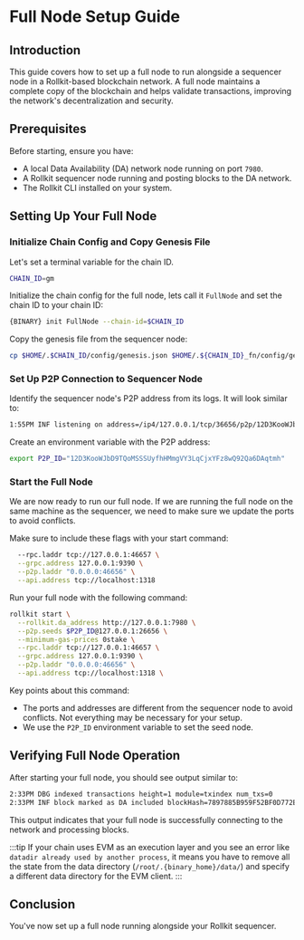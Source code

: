 # Full Node Setup Guide

## Introduction

This guide covers how to set up a full node to run alongside a sequencer node in a Rollkit-based blockchain network. A full node maintains a complete copy of the blockchain and helps validate transactions, improving the network's decentralization and security.

## Prerequisites

Before starting, ensure you have:

- A local Data Availability (DA) network node running on port `7980`.
- A Rollkit sequencer node running and posting blocks to the DA network.
- The Rollkit CLI installed on your system.

## Setting Up Your Full Node

### Initialize Chain Config and Copy Genesis File

Let's set a terminal variable for the chain ID.

```bash
CHAIN_ID=gm
```

Initialize the chain config for the full node, lets call it `FullNode` and set the chain ID to your  chain ID:

```bash
{BINARY} init FullNode --chain-id=$CHAIN_ID
```

Copy the genesis file from the sequencer node:

```bash
cp $HOME/.$CHAIN_ID/config/genesis.json $HOME/.${CHAIN_ID}_fn/config/genesis.json
```

### Set Up P2P Connection to Sequencer Node

Identify the sequencer node's P2P address from its logs. It will look similar to:

```bash
1:55PM INF listening on address=/ip4/127.0.0.1/tcp/36656/p2p/12D3KooWJbD9TQoMSSSUyfhHMmgVY3LqCjxYFz8wQ92Qa6DAqtmh
```

Create an environment variable with the P2P address:

```bash
export P2P_ID="12D3KooWJbD9TQoMSSSUyfhHMmgVY3LqCjxYFz8wQ92Qa6DAqtmh"
```

### Start the Full Node

We are now ready to run our full node. If we are running the full node on the same machine as the sequencer, we need to make sure we update the ports to avoid conflicts.

Make sure to include these flags with your start command:

```sh
  --rpc.laddr tcp://127.0.0.1:46657 \
  --grpc.address 127.0.0.1:9390 \
  --p2p.laddr "0.0.0.0:46656" \
  --api.address tcp://localhost:1318
```

Run your full node with the following command:

```bash
rollkit start \
  --rollkit.da_address http://127.0.0.1:7980 \
  --p2p.seeds $P2P_ID@127.0.0.1:26656 \
  --minimum-gas-prices 0stake \
  --rpc.laddr tcp://127.0.0.1:46657 \
  --grpc.address 127.0.0.1:9390 \
  --p2p.laddr "0.0.0.0:46656" \
  --api.address tcp://localhost:1318 \
```

Key points about this command:

- The ports and addresses are different from the sequencer node to avoid conflicts. Not everything may be necessary for your setup.
- We use the `P2P_ID` environment variable to set the seed node.

## Verifying Full Node Operation

After starting your full node, you should see output similar to:

``` bash
2:33PM DBG indexed transactions height=1 module=txindex num_txs=0
2:33PM INF block marked as DA included blockHash=7897885B959F52BF0D772E35F8DA638CF8BBC361C819C3FD3E61DCEF5034D1CC blockHeight=5532 module=BlockManager
```

This output indicates that your full node is successfully connecting to the network and processing blocks.

:::tip
If your chain uses EVM as an execution layer and you see an error like `datadir already used by another process`, it means you have to remove all the state from the data directory (`/root/.{binary_home}/data/`) and specify a different data directory for the EVM client.
:::

## Conclusion

You've now set up a full node running alongside your Rollkit sequencer.
